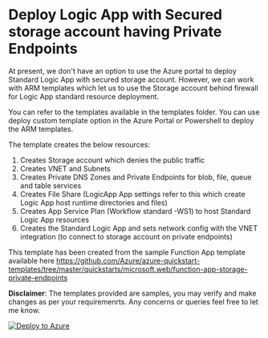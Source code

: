 # Deploy Logic App with Secured storage account having Private Endpoints

At present, we don't have an option to use the Azure portal to deploy Standard Logic App with secured storage account. However, we can work with ARM templates which let us to use the Storage account behind firewall for Logic App standard resource deployment.

You can refer to the templates available in the templates folder. You can use deploy custom template option in the Azure Portal or Powershell to deploy the ARM templates.

The template creates the below resources:
1. Creates Storage account which denies the public traffic
2. Creates VNET and Subnets
3. Creates Private DNS Zones and Private Endpoints for blob, file, queue and table services
4. Creates File Share (LogicApp App settings refer to this which create Logic App host runtime directories and files)
5. Creates App Service Plan (Workflow standard -WS1) to host Standard Logic App resources
6. Creates the Standard Logic App and sets network config with the VNET integration (to connect to storage account on private endpoints)

This template has been created from the sample Function App template available here https://github.com/Azure/azure-quickstart-templates/tree/master/quickstarts/microsoft.web/function-app-storage-private-endpoints

**Disclaimer**: The templates provided are samples, you may verify and make changes as per your requiremenrts. Any concerns or queries feel free to let me know.

[![Deploy to Azure](https://aka.ms/deploytoazurebutton)](https%3A%2F%2Fraw.githubusercontent.com%2FVeeraMS%2FLogicApp-deployment-with-Secure-Storage%2Ftemplates%2FDeployResources.json)
